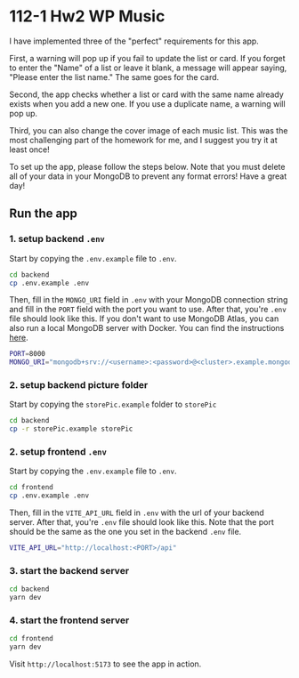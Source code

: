 # 112-1 Hw2 WP Music

I have implemented three of the "perfect" requirements for this app.

First, a warning will pop up if you fail to update the list or card. If you forget to enter the "Name" of a list or leave it blank, a message will appear saying, "Please enter the list name." The same goes for the card.

Second, the app checks whether a list or card with the same name already exists when you add a new one. If you use a duplicate name, a warning will pop up.

Third, you can also change the cover image of each music list. This was the most challenging part of the homework for me, and I suggest you try it at least once!

To set up the app, please follow the steps below. Note that you must delete all of your data in your MongoDB to prevent any format errors! Have a great day!

## Run the app

### 1. setup backend `.env`

Start by copying the `.env.example` file to `.env`.

```bash
cd backend
cp .env.example .env
```

Then, fill in the `MONGO_URI` field in `.env` with your MongoDB connection string and fill in the `PORT` field with the port you want to use. After that, you're `.env` file should look like this. If you don't want to use MongoDB Atlas, you can also run a local MongoDB server with Docker. You can find the instructions [here](https://hub.docker.com/_/mongo).

```bash
PORT=8000
MONGO_URI="mongodb+srv://<username>:<password>@<cluster>.example.mongodb.net/?retryWrites=true&w=majority"
```

### 2. setup backend picture folder

Start by copying the `storePic.example` folder to `storePic`

```bash
cd backend
cp -r storePic.example storePic
```

### 2. setup frontend `.env`

Start by copying the `.env.example` file to `.env`.

```bash
cd frontend
cp .env.example .env
```

Then, fill in the `VITE_API_URL` field in `.env` with the url of your backend server. After that, you're `.env` file should look like this. Note that the port should be the same as the one you set in the backend `.env` file.

```bash
VITE_API_URL="http://localhost:<PORT>/api"
```

### 3. start the backend server

```bash
cd backend
yarn dev
```

### 4. start the frontend server

```bash
cd frontend
yarn dev
```

Visit `http://localhost:5173` to see the app in action.
